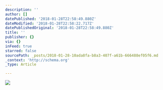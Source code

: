 ```yaml
---
description: ''
author: []
datePublished: '2018-01-28T22:58:49.880Z'
dateModified: '2018-01-28T22:58:22.717Z'
datePublishedOriginal: '2018-01-28T22:58:49.880Z'
title: ''
publisher: {}
via: {}
inFeed: true
starred: false
sourcePath: _posts/2018-01-28-10ada8fa-b8a3-407f-a61b-666488ef05f6.md
_context: 'http://schema.org'
_type: Article

---
```

![](https://the-grid-user-content.s3-us-west-2.amazonaws.com/a5b6c56f-ef96-4369-a255-506df00c1e34.jpg)